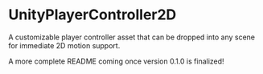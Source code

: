 UnityPlayerController2D
=======================

A customizable player controller asset that can be dropped into any scene for immediate 2D motion support.

A more complete README coming once version 0.1.0 is finalized!